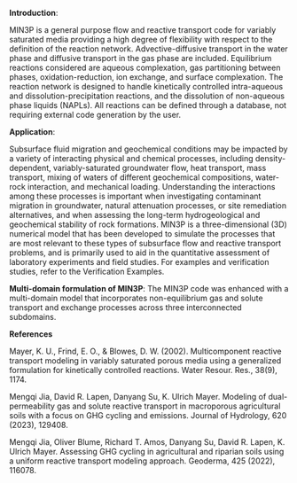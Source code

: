 **Introduction**: 

MIN3P is a general purpose flow and reactive transport code for variably saturated media providing a high degree of flexibility with respect to the definition of the reaction network. Advective-diffusive transport in the water phase and diffusive transport in the gas phase are included.  Equilibrium reactions considered are aqueous complexation, gas partitioning between phases, oxidation-reduction, ion exchange, and surface complexation. The reaction network is designed to handle kinetically controlled intra-aqueous and dissolution-precipitation reactions, and the dissolution of non-aqueous phase liquids (NAPLs). All reactions can be defined through a database, not requiring external code generation by the user.

**Application**: 

Subsurface fluid migration and geochemical conditions may be impacted by a variety of interacting physical and chemical processes, including density-dependent, variably-saturated groundwater flow, heat transport, mass transport, mixing of waters of different geochemical compositions, water-rock interaction, and mechanical loading. Understanding the interactions among these processes is important when investigating contaminant migration in groundwater, natural attenuation processes, or site remediation alternatives, and when assessing the long-term hydrogeological and geochemical stability of rock formations. MIN3P is a three-dimensional (3D) numerical model that has been developed to simulate the processes that are most relevant to these types of subsurface flow and reactive transport problems, and is primarily used to aid in the quantitative assessment of laboratory experiments and field studies. For examples and verification studies, refer to the Verification Examples.

**Multi-domain formulation of MIN3P**: 
The MIN3P code was enhanced with a multi-domain model that incorporates non-equilibrium gas and solute transport and exchange processes across three interconnected subdomains.


**References**

Mayer, K. U., Frind, E. O., & Blowes, D. W. (2002). Multicomponent reactive transport modeling in variably saturated porous media using a generalized formulation for kinetically controlled reactions. Water Resour. Res., 38(9), 1174.

Mengqi Jia, David R. Lapen, Danyang Su, K. Ulrich Mayer. Modeling of dual-permeability gas and solute reactive transport in macroporous agricultural soils with a focus on GHG cycling and emissions. Journal of Hydrology, 620 (2023), 129408.

Mengqi Jia, Oliver Blume, Richard T. Amos, Danyang Su, David R. Lapen, K. Ulrich Mayer. Assessing GHG cycling in agricultural and riparian soils using a uniform reactive transport modeling approach. Geoderma, 425 (2022), 116078.


